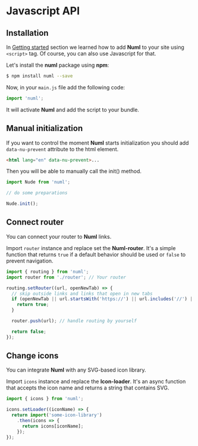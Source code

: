 # Javascript API

## Installation

In [Getting started](../getting-started.md) section we learned how to add **Numl** to your site using `<script>` tag. Of course, you can also use Javascript for that.

Let's install the **numl** package using **npm**:

```bash
$ npm install numl --save
```

Now, in your `main.js` file add the following code:

```javascript
import 'numl';
```

It will activate **Numl** and add the script to your bundle.

## Manual initialization

If you want to control the moment **Numl** starts initialization you should add `data-nu-prevent` attribute to the html element.

```html
<html lang="en" data-nu-prevent>...
```

Then you will be able to manually call the init() method.

```javascript
import Nude from 'numl';

// do some preparations

Nude.init();
```

## Connect router

You can connect your router to **Numl** links.

Import `router` instance and replace set the **Numl-router**. It's a simple function that returns `true` if a default behavior should be used or `false` to prevent navigation.

```javascript
import { routing } from 'numl';
import router from './router'; // Your router

routing.setRouter((url, openNewTab) => {
  // skip outside links and links that open in new tabs
  if (openNewTab || url.startsWith('https://') || url.includes('//') || url.startsWith('mailto:') || url.includes('/api/')) {
    return true;
  }

  router.push(url); // handle routing by yourself

  return false;
});
```

## Change icons

You can integrate **Numl** with any SVG-based icon library.

Import `icons` instance and replace the **Icon-loader**. It's an async function that accepts the icon name and returns a string that contains SVG.

```javascript
import { icons } from 'numl';

icons.setLoader((iconName) => {
  return import('some-icon-library')
    .then(icons => {
      return icons[iconName];
    });
});
```
